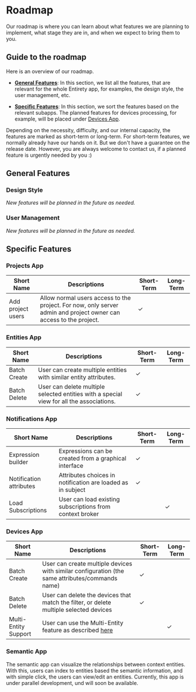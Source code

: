 # Roadmap
Our roadmap is where you can learn about what features we are planning to implement, what stage they are in, and when we expect to bring them to you.

## Guide to the roadmap
Here is an overview of our roadmap.

- [**General Features**](#general-features): In this section, we list all the features, that are relevant for the whole Entirety app, for examples, the design style, the user management, etc.

- [**Specific Features**](#specific-features): In this section, we sort the features based on the relevant subapps. The planned features for devices processing, for example, will be placed under [Devices App](#devices-app).

Depending on the necessity, difficulty, and our internal capacity, the features are marked as short-term or long-term. For short-term features, we normally already have our hands on it. But we don't have a guarantee on the release date. However, you are always welcome to contact us, if a planned feature is urgently needed by you :)

## General Features

### Design Style
_New features will be planned in the future as needed._

### User Management
_New features will be planned in the future as needed._

## Specific Features

### Projects App
| Short Name        | Descriptions                                                                                                        | Short-Term | Long-Term |
|-------------------|---------------------------------------------------------------------------------------------------------------------|------------|-----------|
| Add project users | Allow normal users access to the project. For now, only server admin and project owner can access to the project.   | &check;    |           |

### Entities App
| Short Name           | Descriptions                                                                             | Short-Term | Long-Term |
|----------------------|------------------------------------------------------------------------------------------|------------|-----------|
| Batch Create         | User can create multiple entities with similar entity attributes.                        | &check;    |           |
| Batch Delete         | User can delete multiple selected entities with a special view for all the associations. | &check;    |           |

### Notifications App

| Short Name              | Descriptions                                                | Short-Term | Long-Term |
|-------------------------|-------------------------------------------------------------|------------|-----------|
| Expression builder      | Expressions can be created from a graphical interface       | &check;    |           |
| Notification attributes | Attributes choices in notification are loaded as in subject | &check;    |           |
| Load Subscriptions      | User can load existing subscriptions from context broker    |            | &check;   |

### Devices App

| Short Name           | Descriptions                                                                                                                                                      | Short-Term | Long-Term |
|----------------------|-------------------------------------------------------------------------------------------------------------------------------------------------------------------|------------|-----------|
| Batch Create         | User can create multiple devices with similar configuration (the same attributes/commands name)                                                                                                | &check;    |           |
| Batch Delete         | User can delete the devices that match the filter, or delete multiple selected devices                                                                            | &check;    |           |
| Multi-Entity Support | User can use the Multi-Entity feature as described [here](https://iotagent-node-lib.readthedocs.io/en/latest/advanced-topics.html#multientity-plugin-multientity) |            | &check;   |

### Semantic App
The semantic app can visualize the relationships between context entities. With this, users can index to entities based the semantic information, and with simple click, the users can view/edit an entities. Currently, this app is under parallel development, und will soon be available.
